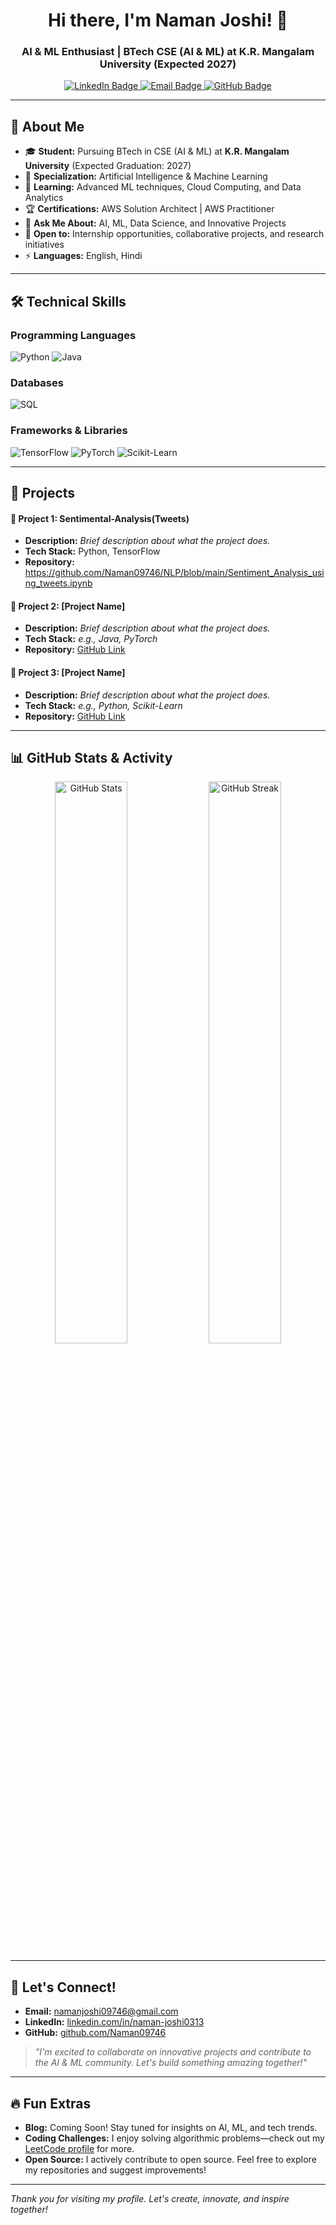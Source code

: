 <h1 align="center">Hi there, I'm Naman Joshi! 👋</h1>
<h3 align="center">AI & ML Enthusiast | BTech CSE (AI & ML) at K.R. Mangalam University (Expected 2027)</h3>

<p align="center">
  <a href="https://www.linkedin.com/in/naman-joshi0313/">
    <img src="https://img.shields.io/badge/LinkedIn-Naman%20Joshi-blue?style=for-the-badge&logo=linkedin" alt="LinkedIn Badge" />
  </a>
  <a href="mailto:namanjoshi09746@gmail.com">
    <img src="https://img.shields.io/badge/Email-Contact%20Me-red?style=for-the-badge&logo=gmail" alt="Email Badge" />
  </a>
  <a href="https://github.com/Naman09746">
    <img src="https://img.shields.io/badge/GitHub-Naman09746-black?style=for-the-badge&logo=github" alt="GitHub Badge" />
  </a>
</p>

---

## 🚀 About Me
- 🎓 **Student:** Pursuing BTech in CSE (AI & ML) at **K.R. Mangalam University** (Expected Graduation: 2027)
- 🎯 **Specialization:** Artificial Intelligence & Machine Learning
- 🌱 **Learning:** Advanced ML techniques, Cloud Computing, and Data Analytics
- 🏆 **Certifications:** AWS Solution Architect | AWS Practitioner
- 💬 **Ask Me About:** AI, ML, Data Science, and Innovative Projects
- 🤝 **Open to:** Internship opportunities, collaborative projects, and research initiatives
- ⚡ **Languages:** English, Hindi

---

## 🛠️ Technical Skills

### Programming Languages
<p>
  <img src="https://img.shields.io/badge/Python-3776AB?style=for-the-badge&logo=python&logoColor=white" alt="Python" />
  <img src="https://img.shields.io/badge/Java-007396?style=for-the-badge&logo=java&logoColor=white" alt="Java" />
</p>

### Databases
<p>
  <img src="https://img.shields.io/badge/SQL-4479A1?style=for-the-badge&logo=mysql&logoColor=white" alt="SQL" />
</p>

### Frameworks & Libraries
<p>
  <img src="https://img.shields.io/badge/TensorFlow-FF6F00?style=for-the-badge&logo=tensorflow&logoColor=white" alt="TensorFlow" />
  <img src="https://img.shields.io/badge/PyTorch-EE4C2C?style=for-the-badge&logo=pytorch&logoColor=white" alt="PyTorch" />
  <img src="https://img.shields.io/badge/Scikit--Learn-F7931E?style=for-the-badge&logo=scikit-learn&logoColor=white" alt="Scikit-Learn" />
</p>

---

## 📂 Projects
<!-- Update with your real projects or add new ones as you complete them -->
#### 🔹 **Project 1: Sentimental-Analysis(Tweets)**
- **Description:** _Brief description about what the project does._
- **Tech Stack:** Python, TensorFlow
- **Repository:** https://github.com/Naman09746/NLP/blob/main/Sentiment_Analysis_using_tweets.ipynb

#### 🔹 **Project 2: [Project Name]**
- **Description:** _Brief description about what the project does._
- **Tech Stack:** _e.g., Java, PyTorch_
- **Repository:** [GitHub Link](#)

#### 🔹 **Project 3: [Project Name]**
- **Description:** _Brief description about what the project does._
- **Tech Stack:** _e.g., Python, Scikit-Learn_
- **Repository:** [GitHub Link](#)

---

## 📊 GitHub Stats & Activity
<p align="center">
  <img width="48%" src="https://github-readme-stats.vercel.app/api?username=Naman09746&show_icons=true&theme=tokyonight" alt="GitHub Stats" />
  <img width="48%" src="https://github-readme-streak-stats.herokuapp.com/?user=Naman09746&theme=tokyonight" alt="GitHub Streak" />
</p>

---

## 🤝 Let's Connect!
- **Email:** [namanjoshi09746@gmail.com](mailto:namanjoshi09746@gmail.com)
- **LinkedIn:** [linkedin.com/in/naman-joshi0313](https://www.linkedin.com/in/naman-joshi0313/)
- **GitHub:** [github.com/Naman09746](https://github.com/Naman09746)

> *"I'm excited to collaborate on innovative projects and contribute to the AI & ML community. Let's build something amazing together!"*

---

## 🔥 Fun Extras
- **Blog:** Coming Soon! Stay tuned for insights on AI, ML, and tech trends.
- **Coding Challenges:** I enjoy solving algorithmic problems—check out my [LeetCode profile](https://leetcode.com/u/namanjoshi09746/) for more.
- **Open Source:** I actively contribute to open source. Feel free to explore my repositories and suggest improvements!

---

*Thank you for visiting my profile. Let's create, innovate, and inspire together!*  
